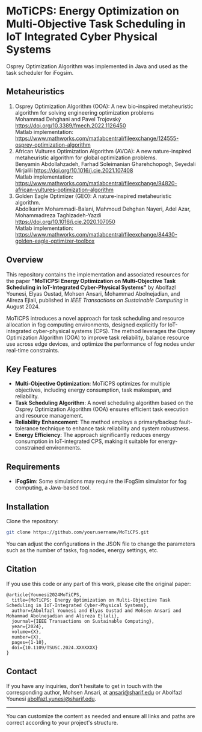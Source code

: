 # MoTiCPS: Energy Optimization on Multi-Objective Task Scheduling in IoT Integrated Cyber Physical Systems

Osprey Optimization Algorithm was implemented in Java and used as the task scheduler for iFogsim.</br>


## Metaheuristics
1. Osprey Optimization Algorithm (OOA): A new bio-inspired metaheuristic algorithm for solving engineering optimization problems </br>
   Mohammad Dehghani and Pavel Trojovský https://doi.org/10.3389/fmech.2022.1126450 </br> 
   Matlab implementation: https://www.mathworks.com/matlabcentral/fileexchange/124555-osprey-optimization-algorithm </br>
2. African Vultures Optimization Algorithm (AVOA): A new nature-inspired metaheuristic algorithm for global optimization problems. </br>
   Benyamin Abdollahzadeh, Farhad Soleimanian Gharehchopogh, Seyedali Mirjalili https://doi.org/10.1016/j.cie.2021.107408 </br>
   Matlab implementation: https://www.mathworks.com/matlabcentral/fileexchange/94820-african-vultures-optimization-algorithm
3. Golden Eagle Optimizer (GEO): A nature-inspired metaheuristic algorithm. </br>
   Abdolkarim Mohammadi-Balani, Mahmoud Dehghan Nayeri, Adel Azar, Mohammadreza Taghizadeh-Yazdi https://doi.org/10.1016/j.cie.2020.107050 </br>
   Matlab implementation: https://www.mathworks.com/matlabcentral/fileexchange/84430-golden-eagle-optimizer-toolbox



## Overview

This repository contains the implementation and associated resources for the paper **"MoTiCPS: Energy Optimization on Multi-Objective Task Scheduling in IoT-Integrated Cyber-Physical Systems"** by Abolfazl Younesi, Elyas Oustad, Mohsen Ansari, Mohammad Abolnejadian, and Alireza Ejlali, published in *IEEE Transactions on Sustainable Computing* in August 2024.

MoTiCPS introduces a novel approach for task scheduling and resource allocation in fog computing environments, designed explicitly for IoT-integrated cyber-physical systems (CPS). The method leverages the Osprey Optimization Algorithm (OOA) to improve task reliability, balance resource use across edge devices, and optimize the performance of fog nodes under real-time constraints.

## Key Features

- **Multi-Objective Optimization**: MoTiCPS optimizes for multiple objectives, including energy consumption, task makespan, and reliability.
- **Task Scheduling Algorithm**: A novel scheduling algorithm based on the Osprey Optimization Algorithm (OOA) ensures efficient task execution and resource management.
- **Reliability Enhancement**: The method employs a primary/backup fault-tolerance technique to enhance task reliability and system robustness.
- **Energy Efficiency**: The approach significantly reduces energy consumption in IoT-integrated CPS, making it suitable for energy-constrained environments.


## Requirements
- **iFogSim**: Some simulations may require the iFogSim simulator for fog computing, a Java-based tool.

## Installation

Clone the repository:
   ```bash
   git clone https://github.com/yourusername/MoTiCPS.git
   ```


You can adjust the configurations in the JSON file to change the parameters such as the number of tasks, fog nodes, energy settings, etc.


## Citation

If you use this code or any part of this work, please cite the original paper:

```
@article{Younesi2024MoTiCPS,
  title={MoTiCPS: Energy Optimization on Multi-Objective Task Scheduling in IoT-Integrated Cyber-Physical Systems},
  author={Abolfazl Younesi and Elyas Oustad and Mohsen Ansari and Mohammad Abolnejadian and Alireza Ejlali},
  journal={IEEE Transactions on Sustainable Computing},
  year={2024},
  volume={X},
  number={X},
  pages={1-10},
  doi={10.1109/TSUSC.2024.XXXXXXX}
}
```



## Contact

If you have any inquiries, don't hesitate to get in touch with the corresponding author, Mohsen Ansari, at [ansari@sharif.edu](mailto:ansari@sharif.edu) or Abolfazl Younesi [abolfazl.yunesi@sharif.edu](mailto:abolfazl.yunesi@sharif.edu).

---

You can customize the content as needed and ensure all links and paths are correct according to your project's structure.
